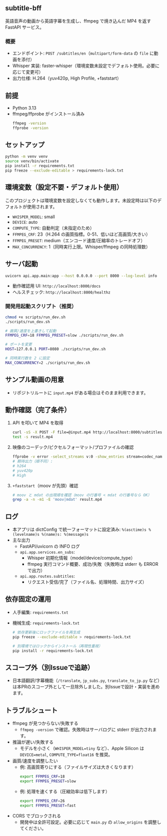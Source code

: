 ## subtitle-bff

英語音声の動画から英語字幕を生成し、ffmpeg で焼き込んだ MP4 を返す FastAPI サービス。

### 概要

- エンドポイント: `POST /subtitles/en`（`multipart/form-data` の `file` に動画を添付）
- Whisper 実装: faster-whisper（環境変数未設定でデフォルト使用。必要に応じて変更可）
- 出力仕様: H.264（yuv420p, High Profile, +faststart）

## 前提

- Python 3.13
- ffmpeg/ffprobe がインストール済み
  ```bash
  ffmpeg -version
  ffprobe -version
  ```

## セットアップ

```bash
python -m venv venv
source venv/bin/activate
pip install -r requirements.txt
pip freeze --exclude-editable > requirements-lock.txt
```

## 環境変数（設定不要・デフォルト使用）

このプロジェクトは環境変数を設定しなくても動作します。未設定時は以下のデフォルトが使用されます。

- `WHISPER_MODEL`: small
- `DEVICE`: auto
- `COMPUTE_TYPE`: 自動判定（未指定のため）
- `FFMPEG_CRF`: 23（H.264 の画質指標。0-51、低いほど高画質/大きい）
- `FFMPEG_PRESET`: medium（エンコード速度/圧縮率のトレードオフ）
- `MAX_CONCURRENCY`: 1（同時実行上限。Whisper/ffmpeg の同時処理数）

## サーバ起動

```bash
uvicorn api.app.main:app --host 0.0.0.0 --port 8000 --log-level info
```

- 動作確認用 UI: `http://localhost:8000/docs`
- ヘルスチェック: `http://localhost:8000/healthz`

### 開発用起動スクリプト（推奨）

```bash
chmod +x scripts/run_dev.sh
./scripts/run_dev.sh

# 画質/速度を上書きして起動
FFMPEG_CRF=18 FFMPEG_PRESET=slow ./scripts/run_dev.sh

# ポートを変更
HOST=127.0.0.1 PORT=8080 ./scripts/run_dev.sh

# 同時実行数を 2 に設定
MAX_CONCURRENCY=2 ./scripts/run_dev.sh
```

## サンプル動画の用意

- リポジトリルートに `input.mp4` がある場合はそのまま利用できます。

## 動作確認（完了条件）

1. API を叩いて MP4 を取得
   ```bash
   curl -sS -X POST -F file=@input.mp4 http://localhost:8000/subtitles/en -o result.mp4
   test -s result.mp4
   ```
2. 映像のコーデック/ピクセルフォーマット/プロファイルの確認
   ```bash
   ffprobe -v error -select_streams v:0 -show_entries stream=codec_name,pix_fmt,profile -of default=nk=1:nw=1 result.mp4
   # 期待出力（順不同）:
   # h264
   # yuv420p
   # High
   ```
3. `+faststart`（moov が先頭）確認
   ```bash
   # moov と mdat の出現順を確認（moov の行番号 < mdat の行番号なら OK）
   grep -a -n -m1 -E 'moov|mdat' result.mp4
   ```

## ログ

- 本アプリは dictConfig で統一フォーマットに設定済み:
  `%(asctime)s %(levelname)s %(name)s: %(message)s`
- 主な出力
  - FastAPI/uvicorn の INFO ログ
  - `api.app.services.en_subs`:
    - Whisper 初期化情報（model/device/compute_type）
    - ffmpeg 実行コマンド概要、成功/失敗（失敗時は stderr も ERROR で出力）
  - `api.app.routes.subtitles`:
    - リクエスト受信/完了（ファイル名、処理時間、出力サイズ）

## 依存固定の運用

- 人手編集: `requirements.txt`
- 機械生成: `requirements-lock.txt`

  ```bash
  # 依存更新後にロックファイルを再生成
  pip freeze --exclude-editable > requirements-lock.txt

  # 別環境ではロックからインストール（再現性重視）
  pip install -r requirements-lock.txt
  ```

## スコープ外（別Issueで追跡）

- 日本語翻訳/字幕機能（`/translate`, `jp_subs.py`, `translate_to_jp.py` など）は本PRのスコープ外として一旦除外しました。別Issueで設計・実装を進めます。

## トラブルシュート

- ffmpeg が見つからない/失敗する
  - `ffmpeg -version` で確認。失敗時はサーバログに stderr が出力されます。
- 推論が遅い/失敗する
  - モデルを小さく（`WHISPER_MODEL=tiny` など）、Apple Silicon は`DEVICE=metal`, `COMPUTE_TYPE=float16` を推奨。
- 画質/速度を調整したい
  - 例: 高画質寄りにする（ファイルサイズは大きくなります）
    ```bash
    export FFMPEG_CRF=18
    export FFMPEG_PRESET=slow
    ```
  - 例: 処理を速くする（圧縮効率は低下します）
    ```bash
    export FFMPEG_CRF=26
    export FFMPEG_PRESET=fast
    ```
- CORS でブロックされる
  - 開発中は全許可設定。必要に応じて `main.py` の `allow_origins` を調整してください。
